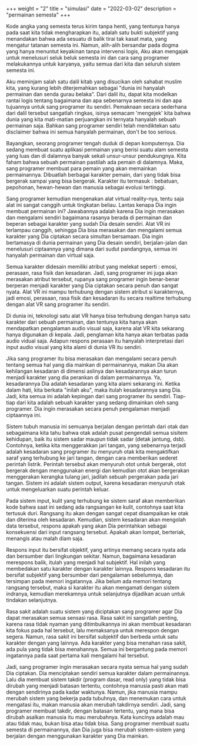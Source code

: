+++
weight = "2"
title = "simulasi"
date = "2022-03-02"
description = "permainan semesta"
+++

Kode angka yang semesta terus kirim tanpa henti, yang tentunya hanya pada saat kita tidak mengharapkan itu, adalah satu bukti subjektif yang menandakan bahwa ada sesuatu di balik tirai tak kasat mata, yang mengatur tatanan semesta ini. Namun, alih-alih bersandar pada dogma yang hanya menuntut keyakinan tanpa intervensi logis, Aku akan mengajak untuk menelusuri seluk beluk semesta ini dan cara sang programer melakukannya untuk karyanya, yaitu semua dari kita dan seluruh sistem semesta ini.

Aku meminjam salah satu dalil kitab yang disucikan oleh sahabat muslim kita, yang kurang lebih diterjemahkan sebagai "dunia ini hanyalah permainan dan senda gurau belaka". Dari dalil itu, dapat kita modelkan rantai logis tentang bagaimana dan apa sebenarnya semesta ini dan apa tujuannya untuk sang programer itu sendiri. Pemaknaan secara sederhana dari dalil tersebut sangatlah ringkas, isinya semacam 'mengejek' kita bahwa dunia yang kita mati-matian perjuangkan ini ternyata hanyalah sebuah permainan saja. Bahkan sang programer sendiri telah mendiktekan satu disclaimer bahwa ini semua hanyalah permainan, don't be too serious.

Bayangkan, seorang programer tengah duduk di depan komputernya. Dia sedang membuat suatu aplikasi permainan yang berisi suatu alam semesta yang luas dan di dalamnya banyak sekali unsur-unsur pendukungnya. Kita faham bahwa sebuah permainan pastilah ada pemain di dalamnya. Maka, sang programer membuat para pemain yang akan memainkan permainannya. Dibuatlah berbagai karakter pemain, dari yang tidak bisa bergerak sampai yang bisa bergerak. Karakter itu termasuk : bebatuan, pepohonan, hewan-hewan dan manusia sebagai evolusi tertinggi.

Sang programer kemudian mengenakan alat virtual reality-nya, tentu saja alat ini sangat canggih untuk tingkatan beliau. Lantas kenapa Dia ingin membuat permainan ini? Jawabannya adalah karena Dia ingin merasakan dan mengalami sendiri bagaimana rasanya berada di permainan dan beperan sebagai karakter yang sudah Dia desain sendiri. Alat VR ini terlampau canggih, sehingga Dia bisa merasakan dan mengalami semua karakter yang Dia ciptakan secara simultan bersamaan. Dia ingin bertamasya di dunia permainan yang Dia desain sendiri, berjalan-jalan dan menelusuri ciptaannya yang dimana dari sudut pandangnya, semua ini hanyalah permainan dan virtual saja.

Semua karakter didesain memiliki atribut yang melekat seperti : emosi, perasaan, rasa fisik dan kesadaran. Jadi, sang programer ini juga akan merasakan atribut tersebut, rupanya sang programer ingin benar-benar berperan menjadi karakter yang Dia ciptakan secara penuh dan sangat nyata. Alat VR ini mampu terhubung dengan sistem atribut si karakternya, jadi emosi, perasaan, rasa fisik dan kesadaran itu secara realtime terhubung dengan alat VR sang programer itu sendiri.

Di dunia ini, teknologi satu alat VR hanya bisa terhubung dengan hanya satu karakter dari sebuah permainan, dan tentunya kita hanya akan mendapatkan pengalaman audio visual saja, karena alat VR kita sekarang hanya digunakan di kepala. Jadi, penglaman kita hanya akan terbatas pada audio vidual saja. Adapun respons perasaan itu hanyalah interpretasi dari input audio visual yang kita alami di dunia VR itu sendiri.

Jika sang programer itu bisa merasakan dan mengalami secara penuh tentang semua hal yang dia mainkan di permainannya, makan Dia akan kehilangan kesadaran di dimensi aslinya dan kesadarannya akan turun menjadi karakter yang dia perankan di dalam permainannya. Ya, kesadarannya Dia adalah kesadaran yang kita alami sekarang ini. Ketika dalam hati, kita berkata "inilah aku", maka itulah kesadarannya sang Dia. Jadi, kita semua ini adalah kepingan dari sang programer itu sendiri. Tiap-tiap dari kita adalah sebuah karakter yang sedang dimainkan oleh sang programer. Dia ingin merasakan secara penuh pengalaman menjadi ciptaannya ini.

Sistem tubuh manusia ini semuanya berjalan dengan perintah dari otak dan sebagaimana kita tahu bahwa otak adalah pusat pengendali semua sisitem kehidupan, baik itu sistem sadar maupun tidak sadar (detak jantung, dsb). Contohnya, ketika kita menggerakkan jari tangan, yang sebenarnya terjadi adalah kesadaran sang programer itu menyuruh otak kita mengaktifkan saraf yang terhubung ke jari tangan, dengan cara memberikan sederet perintah listrik. Perintah tersebut akan menyuruh otot untuk bergerak, otot bergerak dengan menggunakan energi dan kemudian otot akan bergerakan menggerakan kerangka tulang jari, jadilah sebuah pergerakan pada jari tangan. Sistem ini adalah sistem output, karena kesadaran menyuruh otak untuk mengeluarkan suatu perintah keluar.

Pada sistem input, kulit yang terhubung ke sistem saraf akan memberikan kode bahwa saat ini sedang ada rangsangan ke kulit, contohnya saat kita tertusuk duri. Rangsang itu akan dengan sangat cepat disampaikan ke otak dan diterima oleh kesadaran. Kemudian, sistem kesadaran akan mengolah data tersebut, respons apakah yang akan Dia perintahkan sebagai konsekuensi dari input rangsang tersebut. Apakah akan lompat, berteriak, menangis atau malah diam saja.

Respons input itu bersifat objektif, yang artinya memang secara nyata ada dan bersumber dari lingkungan sekitar. Namun, bagaimana kesadaran merespons balik, itulah yang menjadi hal subjektif. Hal inilah yang membedakan satu karakter dengan karakter lainnya. Respons kesadaran itu bersifat subjektif yang bersumber dari pengalaman sebelumnya, dan tersimpan pada memori ingatannya. Jika belum ada memori tentang rangsang tersebut, maka si karakter itu akan mengamati dengan sistem indranya, kemudian merekamnya untuk selanjutnya dijadikan acuan untuk tindakan selanjutnya.

Rasa sakit adalah suatu sistem yang diciptakan sang programer agar Dia dapat merasakan semua sensasi rasa. Rasa sakit ini sangatlah penting, karena rasa tidak nyaman yang ditimbulkannya ini akan membuat kesadaran kita fokus pada hal tersebut, lalu memaksanya untuk merespon dengan segera. Namun, rasa sakit ini bersifat subjektif dan berbeda untuk satu karakter dengan yang lainnya. Ada karakter yang bisa menahan rasa sakit, ada pula yang tidak bisa menahannya. Semua ini bergantung pada memori ingatannya pada saat pertama kali mengalami hal tersebut.

Jadi, sang programer ingin merasakan secara nyata semua hal yang sudah Dia ciptakan. Dia menciptakan sendiri semua karakter dalam permainannya. Lalu dia membuat sistem takdir (program dasar, read only) yang tidak bisa dirubah yang menjadi batasan tertentu, contohnya manusia pasti akan mati dengan sendirinya pada kadar waktunya. Namun, jika manusia mampu merubah sistem yang bekerja pada tubuhnya, dan menemukan cara untuk mengatasi itu, makan manusia akan merubah takdirnya sendiri. Jadi, sang programer membuat takdir, dengan batasan tertentu, yang mana bisa dirubah asalkan manusia itu mau merubahnya. Kata kuncinya adalah mau atau tidak mau, bukan bisa atau tidak bisa. Sang programer membuat suatu semesta di permainannya, dan Dia juga bisa merubah sistem-sistem yang berjalan dengan menggunakan karakter yang Dia mainkan.